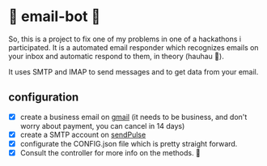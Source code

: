 # :email: email-bot :email: 

So, this is a project to fix one of my problems in one of a hackathons i participated.
It is a automated email responder which recognizes emails on your inbox and automatic respond to them, in theory (hauhau :rofl:).

It uses SMTP and IMAP to send messages and to get data from your email.

## configuration

- [x] create a business email on [gmail](https://gsuite.google.com/intl/pt-BR/?utm_source=google&utm_medium=cpc&utm_campaign=latam-BR-all-pt-dr-bkws-all-all-trial-e-latam-1008071-LUAC0007429-gsuite&utm_content=text-ad-none-none-DEV_c-CRE_390228155924-ADGP_Hybrid%20%7C%20AW%20SEM%20%7C%20BKWS%20~%20EXA%20%7C%20G%20Suite-KWID_43700035481986332-aud-818963407121:kwd-74870110717-userloc_1001706&utm_term=KW_gsuite-ST_gsuite&gclid=Cj0KCQiAsvTxBRDkARIsAH4W_j_paDTStH9eNgLzGpEbdVYVDLNhQKr4oE1CqwRbVu7qOSeuCXByDHwaApuDEALw_wcB&gclsrc=aw.ds) (it needs to be business, and don't worry about payment, you can cancel in 14 days)
- [x] create a SMTP account on [sendPulse](https://sendpulse.com/br?alt_source=google&alt_medium=cpc&alt_campaign=744442316&alt_term=%2Bsendpulse&alt_content=crt_372805436280|ch_google|kwmt_b|ps_1t1|srct_g|trgt_|src_|groupID_44553419408|campaignID_744442316|keywordID_kwd-133884826321&gclid=Cj0KCQiAsvTxBRDkARIsAH4W_j-doM3Umfelm5m65Llwt4-uMXOWqsiJREbax4hTckmslp2MG1JfnNgaAk-2EALw_wcB)
- [x] configurate the CONFIG.json file which is pretty straight forward.
- [x] Consult the controller for more info on the methods. :slightly_smiling_face:
